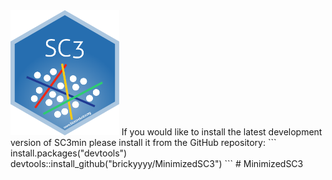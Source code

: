 
<img src=inst/SC3.png height="200">
If you would like to install the latest development version of SC3min please install it from the GitHub repository:
```
install.packages("devtools")
devtools::install_github("brickyyyy/MinimizedSC3")
```
# MinimizedSC3
